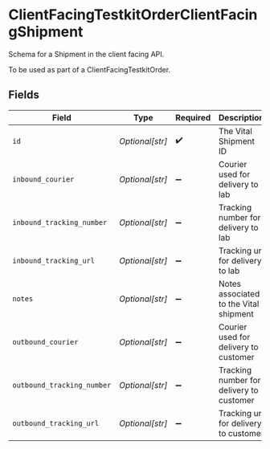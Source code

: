 # ClientFacingTestkitOrderClientFacingShipment

Schema for a Shipment in the client facing API.

To be used as part of a ClientFacingTestkitOrder.


## Fields

| Field                                    | Type                                     | Required                                 | Description                              |
| ---------------------------------------- | ---------------------------------------- | ---------------------------------------- | ---------------------------------------- |
| `id`                                     | *Optional[str]*                          | :heavy_check_mark:                       | The Vital Shipment ID                    |
| `inbound_courier`                        | *Optional[str]*                          | :heavy_minus_sign:                       | Courier used for delivery to lab         |
| `inbound_tracking_number`                | *Optional[str]*                          | :heavy_minus_sign:                       | Tracking number for delivery to lab      |
| `inbound_tracking_url`                   | *Optional[str]*                          | :heavy_minus_sign:                       | Tracking url for delivery to lab         |
| `notes`                                  | *Optional[str]*                          | :heavy_minus_sign:                       | Notes associated to the Vital shipment   |
| `outbound_courier`                       | *Optional[str]*                          | :heavy_minus_sign:                       | Courier used for delivery to customer    |
| `outbound_tracking_number`               | *Optional[str]*                          | :heavy_minus_sign:                       | Tracking number for delivery to customer |
| `outbound_tracking_url`                  | *Optional[str]*                          | :heavy_minus_sign:                       | Tracking url for delivery to customer    |